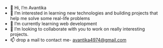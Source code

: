 - 👋 Hi, I’m Avantika
- 👀 I’m interested in learning new technologies and building projects that help me solve some real-life problems
- 🌱 I’m currently learning web development
- 💞️ I’m looking to collaborate with you to work on really interesting projects.
- 📫 drop a mail to contact me- avantika4974@gmail.com

<!---
Avantika4974/Avantika4974 is a ✨ special ✨ repository because its `README.md` (this file) appears on your GitHub profile.
You can click the Preview link to take a look at your changes.
--->
